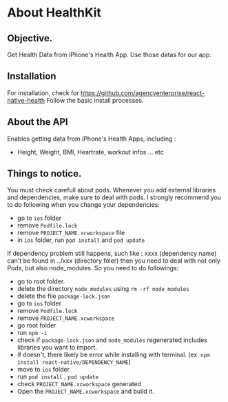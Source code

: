 
# About HealthKit

## Objective.
Get Health Data from iPhone's Health App. Use those datas for our app.

## Installation
For installation, check for https://github.com/agencyenterprise/react-native-health 
Follow the basic install processes.

## About the API
Enables getting data from iPhone's Health Apps, including :
- Height, Weight, BMI, Heartrate, workout infos ... etc

## 


## Things to notice.

You must check carefull about pods.
Whenever you add external libraries and dependencies, make sure to deal with pods.
I strongly recommend you to do following when you change your dependencies:
- go to ```ios``` folder
- remove ```Podfile.lock```
- remove ```PROJECT_NAME.xcworkspace``` file
- in ```ios``` folder, run ```pod install``` and ```pod update```

If dependency problem still happens, such like :
xxxx (dependency name) can't be found in ../xxx (directory foler)
then you need to deal with not only Pods, but also node_modules.
So you need to do followings:

- go to root folder.
- delete the directory ```node_modules``` using ```rm -rf node_modules```
- delete the file ```package-lock.json```
- go to ```ios``` folder
- remove ```Podfile.lock```
- remove ```PROJECT_NAME.xcworkspace```
- go root folder
- run ```npm -i```
- check if ```package-lock.json``` and ```node_modules``` regenerated includes libraries you want to import.
- if doesn't, there likely be error while installing with terminal. (ex. ```npm install react-native/DEPENDENCY_NAME```)
- move to ```ios``` folder
- run ```pod install``` , ```pod update```
- check ```PROJECT_NAME.xcworkspace``` generated
- Open the ```PROJECT_NAME.xcworkspace``` and build it.

